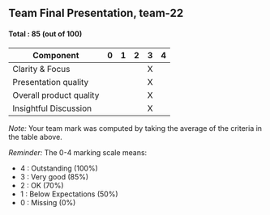 ## Team Final Presentation, team-22

#### Total : 85 (out of 100)

| Component   | 0    |  1   |  2   |  3   |  4   |
| ----------- | ---- | ---- | ---- | ---- | ---- |
| Clarity & Focus |   |   |   | X |   |
| Presentation quality |   |   |   | X |   |
| Overall product quality |   |   |   | X |   |
| Insightful Discussion |   |   |   | X |   |


_Note:_ Your team mark was computed by taking the average of the criteria in the table above.

_Reminder:_ The 0-4 marking scale means:

 * 4 : Outstanding (100%)
 * 3 : Very good (85%)
 * 2 : OK (70%)
 * 1 : Below Expectations (50%)
 * 0 : Missing (0%)

